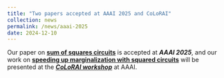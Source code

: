 ```yaml
---
title: "Two papers accepted at AAAI 2025 and CoLoRAI"
collection: news
permalink: /news/aaai-2025
date: 2024-12-10
---
```

Our paper on <a href="https://arxiv.org/abs/2408.11778"><b>sum of squares circuits</b></a> is accepted at <b><i>AAAI 2025</i></b>, and our work on <a href="https://arxiv.org/abs/2412.07883"><b>speeding up marginalization with squared circuits</b></a> will be presented at the <a href="https://april-tools.github.io/colorai/"><b><i>CoLoRAI workshop</i></b></a> at AAAI.
